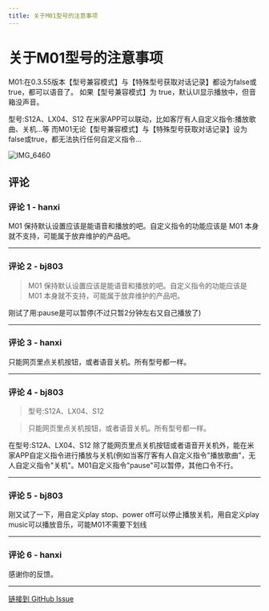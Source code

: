 ```yaml
---
title: 关于M01型号的注意事项
---
```


# 关于M01型号的注意事项

M01:在0.3.55版本【型号兼容模式】与【特殊型号获取对话记录】都设为false或true，都可以语音了。
        如果【型号兼容模式】为 true，默认UI显示播放中，但音箱没声音。

型号:S12A、LX04、S12 在米家APP可以联动，比如客厅有人自定义指令:播放歌曲、关机...等
       而M01无论【型号兼容模式】与【特殊型号获取对话记录】设为false或true，都无法执行任何自定义指令…

![IMG_6460](https://gproxy.hanxi.cc/proxy/user-attachments/assets/0913e3fa-1f1a-47b0-b8b9-d308bd7793df)


## 评论


### 评论 1 - hanxi

M01 保持默认设置应该是能语音和播放的吧。自定义指令的功能应该是 M01 本身就不支持，可能属于放弃维护的产品吧。

---

### 评论 2 - bj803

> M01 保持默认设置应该是能语音和播放的吧。自定义指令的功能应该是 M01 本身就不支持，可能属于放弃维护的产品吧。

刚试了用:pause是可以暂停(不过只暂2分钟左右又自己播放了)

---

### 评论 3 - hanxi

只能网页里点关机按钮，或者语音关机。所有型号都一样。

---

### 评论 4 - bj803

> 型号:S12A、LX04、S12



> 只能网页里点关机按钮，或者语音关机。所有型号都一样。

在型号:S12A、LX04、S12 除了能网页里点关机按钮或者语音开关机外，能在米家APP自定义指令进行播放与关机(例如当客厅客有人自定义指令"播放歌曲"，无人自定义指令"关机"。M01自定义指令"pause"可以暂停，其他口令不行。

---

### 评论 5 - bj803

刚又试了一下，用自定义play stop、power off可以停止播放关机，用自定义play music可以播放音乐，可能M01不需要下划线

---

### 评论 6 - hanxi

感谢你的反馈。

---
[链接到 GitHub Issue](https://github.com/hanxi/xiaomusic/issues/294)
